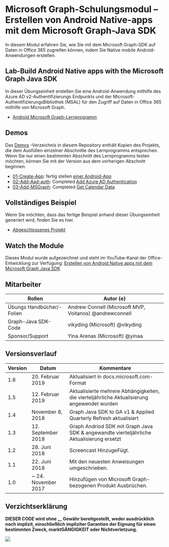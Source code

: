 # <a name="microsoft-graph-training-module---build-android-native-apps-with-the-microsoft-graph-java-sdk"></a>Microsoft Graph-Schulungsmodul – Erstellen von Android Native-apps mit dem Microsoft Graph-Java SDK

In diesem Modul erfahren Sie, wie Sie mit dem Microsoft Graph-SDK auf Daten in Office 365 zugreifen können, indem Sie Native mobile Android-Anwendungen erstellen.

## <a name="lab---build-android-native-apps-with-the-microsoft-graph-java-sdk"></a>Lab-Build Android Native apps with the Microsoft Graph Java SDK

In dieser Übungseinheit erstellen Sie eine Android-Anwendung mithilfe des Azure AD v2-Authentifizierungs Endpunkts und der Microsoft-AuthentifizierungsBibliothek (MSAL) für den Zugriff auf Daten in Office 365 mithilfe von Microsoft Graph.

- [Android Microsoft Graph-Lernprogramm](https://docs.microsoft.com/graph/tutorials/android)

## <a name="demos"></a>Demos

Das [Demos](./demos) -Verzeichnis in diesem Repository enthält Kopien des Projekts, die dem Ausfüllen einzelner Abschnitte des Lernprogramms entsprechen. Wenn Sie nur einen bestimmten Abschnitt des Lernprogramms testen möchten, können Sie mit der Version aus dem vorherigen Abschnitt beginnen.

- [01-Create-App](demos/01-create-app): fertig stellen [einer Android-App](https://docs.microsoft.com/graph/tutorials/android?tutorial-step=1)
- [02-Add-Aad-auth](demos/02-add-aad-auth): Completed [Add Azure AD Authentication](https://docs.microsoft.com/graph/tutorials/android?tutorial-step=3)
- [03-Add-MSGraph](demos/03-add-msgraph): Completed [Get Calendar Data](https://docs.microsoft.com/graph/tutorials/android?tutorial-step=4)

## <a name="completed-sample"></a>Vollständiges Beispiel

Wenn Sie möchten, dass das fertige Beispiel anhand dieser Übungseinheit generiert wird, finden Sie es hier.

- [Abgeschlossenes Projekt](demos/03-add-msgraph)

## <a name="watch-the-module"></a>Watch the Module

Dieses Modul wurde aufgezeichnet und steht im YouTube-Kanal der Office-Entwicklung zur Verfügung: [Erstellen von Android Native apps mit dem Microsoft Graph Java SDK](https://youtu.be/Yk0FMwXanck)

## <a name="contributors"></a>Mitarbeiter

| Rollen                | Autor (e)                                               |
| -------------------- | ------------------------------------------------------- |
| Übungs Handbücher/-Folien | Andrew Connell (Microsoft MVP, Voitanos) @andrewconnell |
| Graph-Java SDK-Code  | vikyding (Microsoft) @vikyding                          |
| Sponsor/Support    | Yina Arenas (Microsoft) @yinaa                          |

## <a name="version-history"></a>Versionsverlauf

| Version | Datum               | Kommentare                                                                   |
| ------- | ------------------ | -------------------------------------------------------------------------- |
| 1.6     | 20. Februar 2019  | Aktualisiert in docs.microsoft.com-Format      |
| 1.5     | 12. Februar 2019  | Aktualisierte mehrere Abhängigkeiten, die vierteljährliche Aktualisierung angewendet wurden                    |
| 1.4     | November 8, 2018   | Graph Java SDK to GA v1 & Applied Quarterly Refresh aktualisiert                |
| 1.3     | 12. September 2018 | Graph Andriod SDK mit Graph Java SDK & angewandte vierteljährliche Aktualisierung ersetzt |
| 1.2     | 28. Juni 2018      | Screencast HinzugeFügt.                                                          |
| 1.1     | 22. Juni 2018      | Mit den neuesten Anweisungen umgeschrieben.                                          |
| 1.0     | ~ 24. November 2017 | Hinzufügen von Microsoft Graph-bezogenen Produkt Ausbrüchen.                             |

## <a name="disclaimer"></a>Verzichtserklärung

**DIESER CODE wird ohne __ Gewähr bereitgestellt, weder ausdrücklich noch implizit, einschließlich impliziter Garantien der Eignung für einen bestimmten Zweck, marktGÄNGIGKEIT oder Nichtverletzung.**

<img src="https://telemetry.sharepointpnp.com/msgraph-training-android" />
